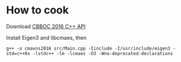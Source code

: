 # How to cook

Download [CBBOC 2016 C++ API](//github.com/cbboc/cpp/) 

Install Eigen3 and libcmaes, then

    g++ -o cmavns2016 src/Main.cpp -Iinclude -I/usr/include/eigen3 -std=c++0x -lstdc++ -lm -lcmaes -O3 -Wno-deprecated-declarations
